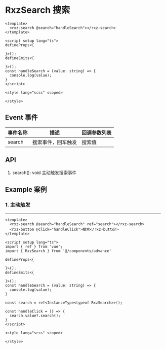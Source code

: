 # RxzSearch 搜索

<TestRxzSearch></TestRxzSearch>

```vue
<template>
  <rxz-search @search="handleSearch"></rxz-search>
</template>

<script setup lang="ts">
defineProps<{

}>();
defineEmits<{

}>();
const handleSearch = (value: string) => {
  console.log(value);
}
</script>

<style lang="scss" scoped>

</style>

```

## Event 事件

| 事件名称             | 描述         | 回调参数列表 |
| -------------------- | ------------ | ------------ |
| search                | 搜索事件，回车触发 | 搜索值   |


## API

1. search(): void 主动触发搜索事件

## Example 案例

### 1. 主动触发

---

<TestRxzSearchExp1></TestRxzSearchExp1>

```vue
<template>
  <rxz-search @search="handleSearch" ref="search"></rxz-search>
  <rxz-button @click="handleClick">搜索</rxz-button>
</template>

<script setup lang="ts">
import { ref } from 'vue';
import { RxzSearch } from '@/components/advance'

defineProps<{

}>();
defineEmits<{

}>();
const handleSearch = (value: string) => {
  console.log(value);
}

const search = ref<InstanceType<typeof RxzSearch>>();

const handleClick = () => {
  search.value?.search();
}
</script>

<style lang="scss" scoped>

</style>

```
